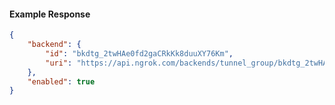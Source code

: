 <!-- Code generated for API Clients. DO NOT EDIT. -->

#### Example Response

```json
{
	"backend": {
		"id": "bkdtg_2twHAe0fd2gaCRkKk8duuXY76Km",
		"uri": "https://api.ngrok.com/backends/tunnel_group/bkdtg_2twHAe0fd2gaCRkKk8duuXY76Km"
	},
	"enabled": true
}
```
